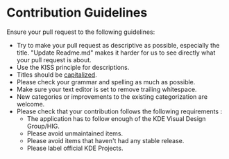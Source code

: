 # Contribution Guidelines

Ensure your pull request to the following guidelines:

- Try to make your pull request as descriptive as possible, especially the title. "Update Readme.md" makes it harder for us to see directly what your pull request is about.
- Use the KISS principle for descriptions.
- Titles should be [capitalized](http://grammar.yourdictionary.com/capitalization/rules-for-capitalization-in-titles.html).
- Please check your grammar and spelling as much as possible.
- Make sure your text editor is set to remove trailing whitespace.
- New categories or improvements to the existing categorization are welcome.
- Please check that your contribution follows the following requirements :
  - The application has to follow enough of the KDE Visual Design Group/HIG.
  - Please avoid unmaintained items. 
  - Please avoid items that haven't had any stable release.
  - Please label official KDE Projects.
